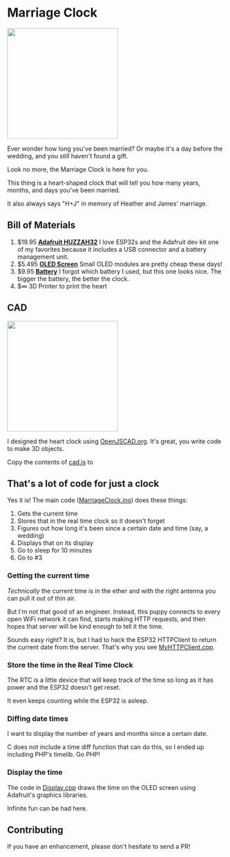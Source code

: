 # Marriage Clock

<img src="https://github.com/praeclarum/MarriageClock/raw/master/Images/clock.jpg" width="256" />

Ever wonder how long you've been married?
Or maybe it's a day before the wedding, and you *still* haven't found a gift.

Look no more, the Marriage Clock is here for you.

This thing is a heart-shaped clock that will tell you how many years, months, and days you've been married.

It also always says "H+J" in memory of Heather and James' marriage.

## Bill of Materials

1. $19.95 **[Adafruit HUZZAH32](https://www.adafruit.com/product/3405)** I love ESP32s and the Adafruit dev kit one of my favorites because it includes a USB connector and a battery management unit.
2. $5.495 **[OLED Screen](https://www.amazon.com/gp/product/B0761LV1SD)** Small OLED modules are pretty cheap these days!
3. $9.95 **[Battery](https://www.adafruit.com/product/258)** I forgot which battery I used, but this one looks nice. The bigger the battery, the better the clock.
4. $∞ 3D Printer to print the heart

## CAD

<img src="https://github.com/praeclarum/MarriageClock/raw/master/Images/cad.jpg" width="256" />

I designed the heart clock using [OpenJSCAD.org](https://openjscad.org).
It's great, you write code to make 3D objects.

Copy the contents of [cad.js](https://github.com/praeclarum/MarriageClock/blob/master/cad.js) to 

## That's a lot of code for just a clock

Yes it is! The main code ([MarriageClock.ino](https://github.com/praeclarum/MarriageClock/blob/master/MarriagleClock.ino)) does these things:

1. Gets the current time
2. Stores that in the real time clock so it doesn't forget
3. Figures out how long it's been since a certain date and time (say, a wedding)
4. Displays that on its display
5. Go to sleep for 10 minutes
6. Go to #3

### Getting the current time

*Technically* the current time is in the ether and with the right
antenna you can pull it out of thin air.

But I'm not that good of an engineer. Instead, this puppy connects
to every open WiFi network it can find, starts making HTTP requests,
and then hopes that server will be kind enough to tell it the time.

Sounds easy right? It is, but I had to hack the ESP32 HTTPClient
to return the current date from the server. That's why you see
[MyHTTPClient.cpp](https://github.com/praeclarum/MarriageClock/blob/master/MyHTTPClient.cpp).

### Store the time in the Real Time Clock

The RTC is a little device that will keep track of the time
so long as it has power and the ESP32 doesn't get reset.

It even keeps counting while the ESP32 is asleep.

### Diffing date times

I want to display the number of years and months since a certain date.

C does not include a time diff function that can do this, so I ended up including PHP's timelib. Go PHP!

### Display the time

The code in [Display.cpp](https://github.com/praeclarum/MarriageClock/blob/master/Display.cpp) draws the time on the OLED screen
using Adafruit's graphics libraries.

Infinite fun can be had here.

## Contributing

If you have an enhancement, please don't hesitate to send a PR!




